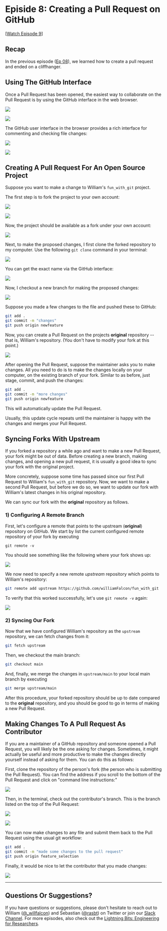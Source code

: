 # Episide 8: Creating a Pull Request on GitHub

[[Watch Episode 9]()]



## Recap

In the previous episode ([Ep 08](../ep08-github-pr/Ep08-ShowNotes)), we learned how to create a pull request and ended on a cliffhanger.



## Using The GitHub Interface



Once a Pull Request has been opened, the easiest way to collaborate on the Pull Request is by using the GitHub interface in the web browser.



![](Ep09-ShowNotes_figures/create-pull-request.png)

![](Ep09-ShowNotes_figures/pull-request-interface.png)



The GitHub user interface in the browser provides a rich interface for commenting and checking file changes:


![](Ep09-ShowNotes_figures/pr-com.png)

![](Ep09-ShowNotes_figures/pr-diff.png)




## Creating A Pull Request For An Open Source Project

Suppose you want to make a change to William's `fun_with_git` project. 

The first step is to fork the project to your own account:

![](Ep09-ShowNotes_figures/fork.png)

![](Ep09-ShowNotes_figures/fork-2.png)

Now, the project should be available as a fork under your own account:

![](Ep09-ShowNotes_figures/fork-3.png)

Next, to make the proposed changes, I first clone the forked repository to my computer. Use the following `git clone` command in your terminal:

![](Ep09-ShowNotes_figures/clone-1.png)

You can get the exact name via the GitHub interface:

![](Ep09-ShowNotes_figures/clone-2.png)


Now, I checkout a new branch for making the proposed changes:

![](Ep09-ShowNotes_figures/branch-1.png)

Suppose you made a few changes to the file and pushed these to GitHub:

```bash
git add .
git commit -m "changes"
git push origin newfeature
```


Now, you can create a Pull Request on the projects **original** repository -- that is, William's repository. (You don't have to modify your fork at this point.)

![](Ep09-ShowNotes_figures/changes-1.png)

After opening the Pull Request, suppose the maintainer asks you to make changes. All you need to do is to make the changes locally on your computer, on the existing branch of your fork. Similar to as before, just stage, commit, and push the changes:

```bash
git add .
git commit -m "more changes"
git push origin newfeature
```

This will automatically update the Pull Request.

Usually, this update cycle repeats until the maintainer is happy with the changes and merges your Pull Request.

## Syncing Forks With Upstream

If  you forked a repository a while ago and want to make a new Pull Request, your fork might be out of data. Before creating a new branch, making changes, and opening a new pull request, it is usually a good idea to sync your fork with the original project. 

More concretely,  suppose some time has passed since our first Pull Request to William's `fun_with_git` repository. Now, we want to make a second Pull Request, but before we do so, we want to update our fork with William's latest changes in his original repository.

We can sync our fork with the **original** repository as follows.



### 1) Configuring A Remote Branch

First, let's configure a remote that points to the upstream (**original**) repository on GitHub. We start by list the current configured remote repository of your fork by executing

```
git remote -v
```

You should see something like the following where your fork shows up:

![](Ep09-ShowNotes_figures/list-remote.png)

We now need to specify a new remote *upstream* repository which points to William's repository:



```bash
git remote add upstream https://github.com/williamFalcon/fun_with_git
```

To verify that this worked successfully, let's use `git remote -v` again:

![](Ep09-ShowNotes_figures/list-remote-2.png)

### 2) Syncing Our Fork

Now that we have configured William's repository as the `upstream` repository, we can fetch changes from it:



```bash
git fetch upstream
```



Then, we checkout the main branch:

```bash
git checkout main
```



And, finally, we merge the changes in `upstream/main` to your local main branch by executing



```bash
git merge upstream/main
```

After this procedure, your forked repository should be up to date compared to the **original** repository, and you should be good to go in terms of making a new Pull Request.



## Making Changes To A Pull Request As Contributor


If  you are a maintainer of a GitHub repository and someone opened a Pull Request, you will likely be the one asking for changes. Sometimes, it might actually be useful and more productive to make the changes directly yourself instead of asking for them. You can do this as follows:

First, clone the repository of the person's fork (the person who is submitting the Pull Request). You can find the address if you scroll to the bottom of the Pull Request and click on "command line instructions:"

![](Ep09-ShowNotes_figures/cli.png)

Then, in the terminal, check out the contributor's branch. This is the branch listed on the top of the Pull Request:

![](Ep09-ShowNotes_figures/branch-2.png)

![](Ep09-ShowNotes_figures/feat-sele.png)

You can now make changes to any file and submit them back to the Pull Request using the usual git workflow:



```bash
git add .
git commit -m "made some changes to the pull request"
git push origin feature_selection
```



Finally, it would be nice to let the contributor that you made changes:

![](Ep09-ShowNotes_figures/comment.png)


---




## Questions Or Suggestions?

If you have questions or suggestions, please don't hesitate to reach out to William ([@_willfalcon](https://twitter.com/_willfalcon)) and Sebastian ([@rasbt](https://twitter.com/rasbt)) on Twitter or join our [Slack Channel](https://pytorch-lightning.slack.com/archives/C03GS6MTCCQ). For more episodes, also check out the [Lightning Bits: Engineering for Researchers](http://pytorchlightning.ai/edu/engineering-class).

